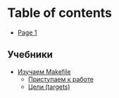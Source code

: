 # Table of contents

* [Page 1](README.md)

## Учебники

* [Изучаем Makefile](uchebniki/izuchaem-makefile/README.md)
  * [Приступаем к работе](uchebniki/izuchaem-makefile/pristupaem-k-rabote.md)
  * [Цели (targets)](uchebniki/izuchaem-makefile/celi-targets.md)
